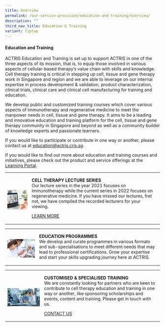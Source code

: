 ```yaml
---
title: Overview
permalink: /our-service-provision/education-and-training/overview/
description: ""
third_nav_title: Education & Training
variant: tiptap
---
```

<h4>Education and Training</h4>
<p>ACTRIS Education and Training is set up to support ACTRIS in one of the
three aspects of its mission, that is, to equip those involved in various
aspects of cellular-based therapy’s value chain with skills and knowledge.
Cell therapy training is critical in stepping up cell, tissue and gene
therapy work in Singapore and region and we are able to leverage on our
internal expertise in process development &amp; validation, product characterization,
clinical trials, clinical care and clinical cell manufacturing for training
and education.</p>
<p>We develop public and customized training courses which cover various
aspects of immunotherapy and regenerative medicine to meet the manpower
needs in cell, tissue and gene therapy. It aims to be a leading and innovative
education and training platform for the cell, tissue and gene therapy community
in Singapore and beyond as well as a community builder of knowledge experts
and passionate learners.</p>
<p>If you would like to participate or contribute in one way or another,
please contact us at <a href="mailto:education@actris.cris.sg" rel="noopener noreferrer nofollow" target="_blank">education@actris.cris.sg</a>.</p>
<p>If you would like to find out more about education and training courses
and initiatives, please check out the product and service offerings at
the <a href="https://www.actris.sg/newsroom-and-events/learning-portal/" rel="noopener noreferrer nofollow" target="_blank">Learning Portal</a>.</p>
<table style="minWidth: 50px">
<colgroup>
<col>
<col>
</colgroup>
<tbody>
<tr>
<td rowspan="1" colspan="1">
<p></p>
<div class="isomer-image-wrapper">
<img style="width: 100%" height="auto" width="100%" alt="" src="/images/Shutterstock Images/picture7.jpg">
</div>
</td>
<td rowspan="1" colspan="1">
<p><strong>CELL THERAPY LECTURE SERIES</strong> 
<br>Our lecture series in the year 2021 focuses on Immunotherapy while the
current series in 2022 focuses on regenerative medicine. If you have missed
our lectures, fret not, we have compiled the recorded lecturers for your
viewing.</p>
<p><a href="https://www.actris.sg/newsroom-and-events/learning-portal/" rel="noopener nofollow" target="_blank">LEARN MORE</a>
</p>
</td>
</tr>
</tbody>
</table>
<table style="minWidth: 50px">
<colgroup>
<col>
<col>
</colgroup>
<tbody>
<tr>
<td rowspan="1" colspan="1">
<p></p>
<div class="isomer-image-wrapper">
<img style="width: 100%" height="auto" width="100%" alt="" src="/images/Shutterstock Images/picture6.jpg">
</div>
</td>
<td rowspan="1" colspan="1">
<p><strong>EDUCATION PROGRAMMES</strong> 
<br>We develop and curate programmes in various formats and sub-specialisations
to meet different needs that may lead to professional certifications. Grow
your expertise and start your skills upgrading journey here at ACTRIS.</p>
</td>
</tr>
</tbody>
</table>
<table style="minWidth: 50px">
<colgroup>
<col>
<col>
</colgroup>
<tbody>
<tr>
<td rowspan="1" colspan="1">
<p></p>
<div class="isomer-image-wrapper">
<img style="width: 100%" height="auto" width="100%" alt="" src="/images/Shutterstock Images/picture10.jpg">
</div>
</td>
<td rowspan="1" colspan="1">
<p><strong>CUSTOMISED &amp; SPECIALISED TRAINING</strong> 
<br>We are constantly looking for partners who are keen to contribute to cell
therapy education and training in one way or another, like sponsoring scholarships
and events, content and training. Please get in touch with us.</p>
<p><a href="https://www.actris.sg/contact-us/" rel="noopener nofollow" target="_blank">CONTACT US</a>
</p>
</td>
</tr>
</tbody>
</table>
<p></p>